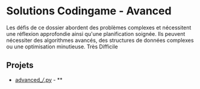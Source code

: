 # Solutions Codingame - Avanced

Les défis de ce dossier abordent des problèmes complexes et nécessitent une réflexion approfondie ainsi qu'une planification soignée. Ils peuvent nécessiter des algorithmes avancés, des structures de données complexes ou une optimisation minutieuse.
Très Difficile

## Projets

- [advanced_*/*.py](./advanced_*/*.py) - **